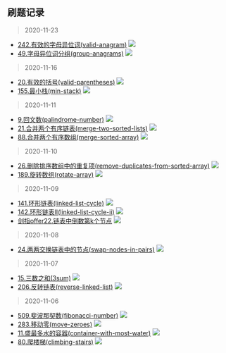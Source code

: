 ## 刷题记录
> 2020-11-23
- [242.有效的字母异位词(valid-anagram)](https://leetcode-cn.com/problems/valid-anagram/) <img src="https://img.shields.io/badge/次数-1-red"/>
- [49.字母异位词分组(group-anagrams)](https://leetcode-cn.com/problems/group-anagrams/) <img src="https://img.shields.io/badge/次数-1-red"/>

> 2020-11-16
- [20.有效的括号(valid-parentheses)](https://leetcode-cn.com/problems/valid-parentheses/) <img src="https://img.shields.io/badge/次数-2-red"/>
- [155.最小栈(min-stack)](https://leetcode-cn.com/problems/min-stack/) <img src="https://img.shields.io/badge/次数-1-red"/>

> 2020-11-11
- [9.回文数(palindrome-number)](https://leetcode-cn.com/problems/palindrome-number/) <img src="https://img.shields.io/badge/次数-1-red"/>
- [21.合并两个有序链表(merge-two-sorted-lists)](https://leetcode-cn.com/problems/merge-two-sorted-lists/) <img src="https://img.shields.io/badge/次数-3-red"/>
- [88.合并两个有序数组(merge-sorted-array)](https://leetcode-cn.com/problems/merge-sorted-array/) <img src="https://img.shields.io/badge/次数-3-red"/>

> 2020-11-10
- [26.删除排序数组中的重复项(remove-duplicates-from-sorted-array)](https://leetcode-cn.com/problems/remove-duplicates-from-sorted-array/) <img src="https://img.shields.io/badge/次数-2-red"/>
- [189.旋转数组(rotate-array)](https://leetcode-cn.com/problems/rotate-array/) <img src="https://img.shields.io/badge/次数-3-red"/>

> 2020-11-09
- [141.环形链表(linked-list-cycle)](https://leetcode-cn.com/problems/linked-list-cycle/) <img src="https://img.shields.io/badge/次数-3-red"/>
- [142.环形链表II(linked-list-cycle-ii)](https://leetcode-cn.com/problems/linked-list-cycle-ii/) <img src="https://img.shields.io/badge/次数-4-orange"/>
- [剑指offer22.链表中倒数第k个节点](https://leetcode-cn.com/problems/lian-biao-zhong-dao-shu-di-kge-jie-dian-lcof/) <img src="https://img.shields.io/badge/次数-3-red"/>

> 2020-11-08
- [24.两两交换链表中的节点(swap-nodes-in-pairs)](https://leetcode-cn.com/problems/swap-nodes-in-pairs/) <img src="https://img.shields.io/badge/次数-6-green"/>

> 2020-11-07
- [15.三数之和(3sum)](https://leetcode-cn.com/problems/3sum/) <img src="https://img.shields.io/badge/次数-5-green"/>
- [206.反转链表(reverse-linked-list)](https://leetcode-cn.com/problems/reverse-linked-list/) <img src="https://img.shields.io/badge/次数-5-green"/>

> 2020-11-06
- [509.斐波那契数(fibonacci-number)](https://leetcode-cn.com/problems/fibonacci-number/) <img src="https://img.shields.io/badge/次数-5-green"/>
- [283.移动零(move-zeroes)](https://leetcode-cn.com/problems/move-zeroes/) <img src="https://img.shields.io/badge/次数-6-green"/>
- [11.盛最多水的容器(container-with-most-water)](https://leetcode-cn.com/problems/container-with-most-water/) <img src="https://img.shields.io/badge/次数-6-green"/>
- [80.爬楼梯(climbing-stairs)](https://leetcode-cn.com/problems/climbing-stairs/) <img src="https://img.shields.io/badge/次数-5-green"/>